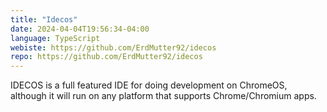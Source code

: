 ```yaml
---
title: "Idecos"
date: 2024-04-04T19:56:34-04:00
language: TypeScript
webiste: https://github.com/ErdMutter92/idecos
repo: https://github.com/ErdMutter92/idecos
---
```

IDECOS is a full featured IDE for doing development on ChromeOS, although it will run on any platform that supports Chrome/Chromium apps.